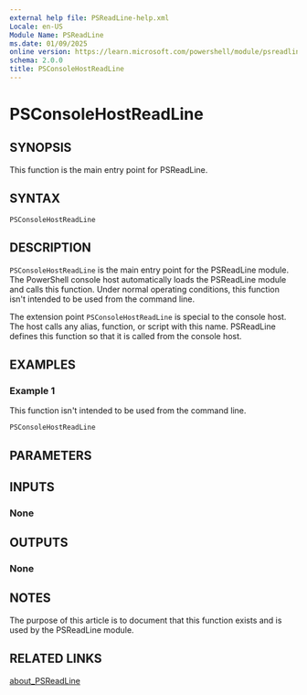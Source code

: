 ```yaml
---
external help file: PSReadLine-help.xml
Locale: en-US
Module Name: PSReadLine
ms.date: 01/09/2025
online version: https://learn.microsoft.com/powershell/module/psreadline/psconsolehostreadline?view=powershell-7.6&WT.mc_id=ps-gethelp
schema: 2.0.0
title: PSConsoleHostReadLine
---
```


# PSConsoleHostReadLine

## SYNOPSIS
This function is the main entry point for PSReadLine.

## SYNTAX

```
PSConsoleHostReadLine
```

## DESCRIPTION

`PSConsoleHostReadLine` is the main entry point for the PSReadLine module. The PowerShell console
host automatically loads the PSReadLine module and calls this function. Under normal operating
conditions, this function isn't intended to be used from the command line.

The extension point `PSConsoleHostReadLine` is special to the console host. The host calls any
alias, function, or script with this name. PSReadLine defines this function so that it is called
from the console host.

## EXAMPLES

### Example 1

This function isn't intended to be used from the command line.

```powershell
PSConsoleHostReadLine
```

## PARAMETERS

## INPUTS

### None

## OUTPUTS

### None

## NOTES

The purpose of this article is to document that this function exists and is used by the PSReadLine
module.

## RELATED LINKS

[about_PSReadLine](./About/about_PSReadLine.md)

